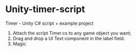 # Unity-timer-script
Timer - Unity C# script + example project

1. Attach the script Timer.cs to any game object you want;
2. Drag and drop a UI Text component in the label field.
3. Magic
